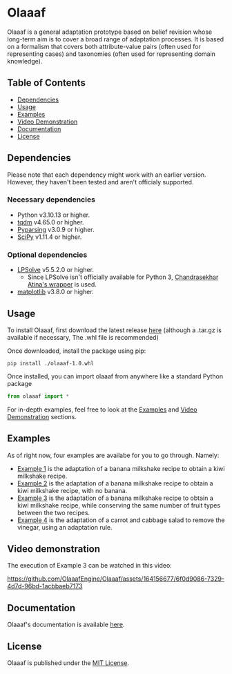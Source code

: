 # Olaaaf

Olaaaf is a general adaptation prototype based on belief revision whose long-term aim is to cover a broad range of adaptation processes. It is based on a formalism that covers both attribute-value pairs
(often used for representing cases) and taxonomies (often used for representing domain knowledge).

## Table of Contents

- [Dependencies](#dependencies)
- [Usage](#usage)
- [Examples](#examples)
- [Video Demonstration](#video-demonstration)
- [Documentation](#documentation)
- [License](#license)

## Dependencies

Please note that each dependency might work with an earlier version.
However, they haven't been tested and aren't officialy supported.

### Necessary dependencies

- Python v3.10.13 or higher.
- [tqdm](https://tqdm.github.io) v4.65.0 or higher.
- [Pyparsing](https://github.com/pyparsing/pyparsing) v3.0.9 or higher.
- [SciPy](https://scipy.org) v1.11.4 or higher.

### Optional dependencies

- [LPSolve](https://lpsolve.sourceforge.net/5.5/) v5.5.2.0 or higher.
  - Since LPSolve isn't officially available for Python 3, [Chandrasekhar Atina's wrapper](https://github.com/chandu-atina/lp_solve_python_3x) is used.
- [matplotlib](https://matplotlib.org) v3.8.0 or higher.

## Usage

To install Olaaaf, first download the latest release [here](https://github.com/OlaaafEngine/Olaaaf/releases/latest) (although a .tar.gz is available if necessary, The .whl file is recommended)

Once downloaded, install the package using pip:

```
pip install ./olaaaf-1.0.whl
```

Once installed, you can import olaaaf from anywhere like a standard Python package

```py
from olaaaf import *
```

For in-depth examples, feel free to look at the [Examples](#examples) and [Video Demonstration](#video-demonstration) sections.

## Examples

As of right now, four examples are availabe for you to go through. Namely:

- [Example 1](examplesICCBR2024/example1.KiwiMilkshake.py) is the adaptation of a banana milkshake recipe to obtain a kiwi milkshake recipe.
- [Example 2](examplesICCBR2024/example2.KiwiMilkshakeNoBanana.py) is the adaptation of a banana milkshake recipe to obtain a kiwi milkshake recipe, with no banana.
- [Example 3](examplesICCBR2024/example3.KiwiMilkshakeSameNumberOfFruitTypes.py) is the adaptation of a banana milkshake recipe to obtain a kiwi milkshake recipe, while conserving the same number of fruit types between the two recipes.
- [Example 4](examplesICCBR2024/example4.CarrotCabbageSalad.py) is the adaptation of a carrot and cabbage salad to remove the vinegar, using an adaptation rule.

## Video demonstration

The execution of Example 3 can be watched in this video:

https://github.com/OlaaafEngine/Olaaaf/assets/164156677/6f0d9086-7329-4d7d-96bd-1acbbaeb7173

## Documentation

Olaaaf's documentation is available [here](https://olaaafengine.github.io/Olaaaf/).

## License

Olaaaf is published under the [MIT License](LICENSE).
